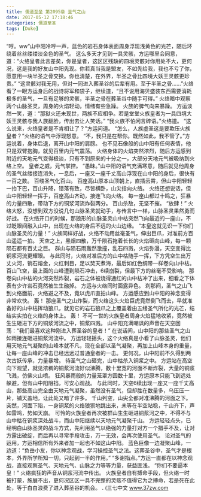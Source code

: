```yaml
---
title: 儒道至圣 第2095章 圣气之山
date: 2017-05-12 17:18:46
categories: 儒道至圣
tags: [Duke]
---
```


“哼。ww”山中阳冷哼一声，蓝色的岩石身体表面周身浮现浅黄色的光芒，随后环绕着丝丝缕缕淡金色的圣气。
这么多天才见到一具灵骸，方运哪里会同意，道：“火络皇者此言差矣，你是皇者，这区区残缺的四境灵骸对你用处不大，更何况，这是我的好友山中阳先现。你若真当我是盟友，不如先给我，我也不亏了你，愿意用一块半圣之骨交换。你也清楚，在外界，半圣之骨比四境大妖王灵骸更珍贵。”
“这灵骸对我无用，但对一同进入葬圣谷的后辈有用。至于半圣之骨……”火络看了一眼方运身后的战诗将军和袋子，继续道，“且不说用海贝盛装东西需要消耗极多的圣气，一旦有足够的灵骸，半圣之骨在葬圣谷中随手可得。”
火络暗中观察两个山脉圣灵，周身的火焰轻动，情绪有些急躁。
火族的脾气向来暴躁。
方运淡然一笑，道：“那狱火还未现世，两族不应相争。若是堂堂火族皇者为一具四境大妖王灵骸与我人族翻脸，传出去让人笑话。”
“我火族不怕闲言碎语。”火络道。
“这么说来，火络皇者是不肯相让了？”方运问道。
“怎么，人族虚圣这是要欺压火族皇者？”火络的语气中浮现怒意。
“不，我只是在帮你。既然如此，我不管了。”方运说着，身体后退，离开山中阳的肩膀。
也不见石像般的山中阳有任何表情，他只是双臂抱胸，就见百里内元气震荡。
火络身体的火焰突然浓烈，随后方运感到附近的天地元气变得极淡，只有不到原来的十分之一，大部分天地元气被吸纳到火络上空。
皇者之威，元气掌控。
“愚昧。”山中阳的语气充满寒意，随后就见他周身的圣气丝缕接连消失，一息后，一座又一座千丈高山浮现在山中阳的身后，很快有一百之数。
百缕圣气化百山。
百座高山原本山顶朝上，直插云霄，但山中阳轻轻一抬下巴，百山升降，错落有致，尽皆横卧，山尖指向火络。
火络还想说话，但山中阳轻轻一挥手，百座高山齐动，接连飞向火络。
每一座山都过十鸣之，狂暴的力量四散，带动下方的铜浆河流炸裂两分。
百山杀敌，无坚不摧。
“放肆！”
火络大怒，没想到双方没说几句山脉圣灵就动手，与传言中一样，山脉圣灵果然勇而好战。
在火络开口的时候，那狼形的山脉圣灵山中枯突然飞向最近的一座山，不过眨眼间融入山中，出现在火络的身后不远的火山边缘。
“本皇这就见识一下你们山脉圣灵的力量！”
火族同样好战，火络不动用丝毫圣气，伸出巨爪，对准前方百山遥遥一拍。
天空之上，黑烟四散，万千陨石拖着长长的火焰砸向山峰，每一颗陨石都有百丈之巨。
群山与陨石雨轰然激撞，乱石四溅，火焰弥漫，天空变得比铜浆河流更耀眼。
与此同时，火络对准后方的山中枯随手一挥，下方凭空生出万丈火河，销石熔金，火红刺目，足以焚天煮海，最后如红色绸带一样卷向山中枯。
百山飞空，最上面的山峰遭到陨石冲击，6续崩裂，但最下方的丝毫不受影响。
那卷向山中枯的火河突然炸裂，岩石之体被烧得通红的山中枯冲了出来，细看之下体表有少许岩石竟然被生生融掉。
方运与火络同时面露异色。
刹那间，圣气之山飞到火络面前，火络避之不及，竟以虎爪直拍山峰。
方运感应到山中阳的神念变得非常欢快。
轰！
那座圣气之山炸裂，而火络这头火焰巨虎竟然倒飞而去，早就准备好的山中枯挥动狼爪，就见它的岩石狼爪之上覆盖着由五缕圣气所化的光芒，结结实实拍在火络的身体上。
轰！
不可一世的火族皇者周身火焰猛地收紧，竟然被生生砸进下方的铜浆河流之中，铜浆四溅。
山中阳充满嘲讽的声音在天空回荡：“我们最喜欢这种刚进入葬圣谷的皇者！”
在说话间，山中阳的那些圣气之山如雨接连砸进铜浆河流中。
方运轻轻摇头，这个火络真是小看了山脉圣灵，他们用天地元气凝聚的山峰本就不凡，现在全部以圣气凝聚，再加上山峰本身的重量，让每一座山峰的冲击已经远远过普通皇者的一击。
更何况，山中阳前不久得到两次古妖传承，力量暴增。
待圣气之山砸完，山中枯杀入铜浆之中。
方运站在高空向下观望，就见浓稠的铜浆河流好似沸腾，数十里宽的河面不断炸裂，大量的铜浆飞溅，仿佛火山喷。
狂风暴雨般的力量笼罩方圆数十里，方运原本只能飞到远处躲避，但有山中阳阻挡，可安心观战。
与此同时，天空6续出现一座又一座千丈高山，那些高山完全由天地元气凝聚，虽然没有圣气，但却胜在数量多，乌压压一片，铺天盖地，让此处又暗了许多。
千山列空，山尖全都对准沸腾的河面之下。
突然，河面下陷，一身铜浆的火络狼狈地跳出来，未等在半空站稳，千山齐下，声如雷鸣，势如天崩。
可怜的火族皇者再次被群山生生砸进铜浆河之中，不得不与山中枯在铜浆深处战斗，而山中阳继续以天地元气凝聚千山。
方运轻轻点头，已经明白山脉圣灵的战斗方式，先利用圣气以绝强的力量打对方一个措手不及，让对方露出破绽，而后再以寻常手段攻击，万一无效，会再次使用圣气。
论对圣气的运用，方运相信所有外来者加一起也不如这山中阳。
蓝色巨像一边凝聚山峰，一边道：“负岳小友，你以神念观战，学习操控圣气之法。这葬圣谷中，圣气才是根本，外界所学所知一切，只起到一半的作用。”
“多谢指点。”方运一直都在以神念观战，直接观察圣气、天地元气、山脉之力等等力量，获益匪浅。
“你们不要逼本皇！”
火络疯狂的声音从铜浆河流中传出。
火族皇者自有搏命手段，但火络一时被打蒙，施展不出，更何况区区一具不完整的灵骸不值得它为之搏命，若是死在此处，等于白白浪费了进入葬圣谷的机会。
.
(三七中文 www.37zw.com
